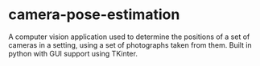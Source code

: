 # camera-pose-estimation
A computer vision application used to determine the positions of a set of cameras in a setting, using a set of photographs taken from them. Built in python with GUI support using TKinter.
